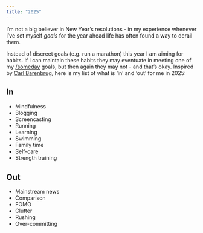 ```yaml
---
title: "2025"
---
```


I’m not a big believer in New Year’s resolutions - in my experience whenever I’ve set myself *goals* for the year ahead life has often found a way to derail them.

Instead of discreet goals (e.g. run a marathon) this year I am aiming for habits. If I can maintain these habits they may eventuate in meeting one of my [/someday](/someday) goals, but then again they may not - and that’s okay. Inspired by [Carl Barenbrug](https://carlbarenbrug.com/@/page/qRcXmbr9K3lDesU2), here is my list of what is ‘in’ and ‘out’ for me in 2025:

## In

- Mindfulness
- Blogging
- Screencasting
- Running
- Learning
- Swimming
- Family time
- Self-care
- Strength training

## Out

- Mainstream news
- Comparison
- FOMO
- Clutter
- Rushing
- Over-committing